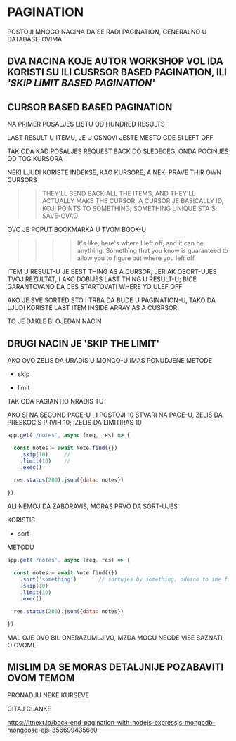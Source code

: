# PAGINATION

POSTOJI MNOGO NACINA DA SE RADI PAGINATION, GENERALNO U DATABASE-OVIMA

## DVA NACINA KOJE AUTOR WORKSHOP VOL IDA KORISTI SU ILI **CUSRSOR BASED PAGINATION**, ILI *'SKIP LIMIT BASED PAGINATION'*

## CURSOR BASED BASED PAGINATION

NA PRIMER POSALJES LISTU OD HUNDRED RESULTS

LAST RESULT U ITEMU, JE U OSNOVI JESTE MESTO GDE SI LEFT OFF

TAK ODA KAD POSALJES REQUEST BACK DO SLEDECEG, ONDA POCINJES OD TOG KURSORA

NEKI LJUDI KORISTE INDEKSE, KAO KURSORE; A NEKI PRAVE THIR OWN CURSORS

>> THEY'LL SEND BACK ALL THE ITEMS, AND THEY'LL ACTUALLY MAKE THE CURSOR, A CURSOR JE BASICALLY ID, KOJI POINTS TO SOMETHING; SOMETHING UNIQUE STA SI SAVE-OVAO

OVO JE POPUT BOOKMARKA U TVOM BOOK-U

>>>> It's like, here's where I left off, and it can be anything. Something that you know is guaranteed to allow you to figure out where you left off

ITEM U RESULT-U JE BEST THING AS A CURSOR, JER AK OSORT-UJES TVOJ REZULTAT, I AKO DOBIJES LAST THING U RESULT-U; BICE GARANTOVANO DA CES STARTOVATI WHERE YO ULEF OFF

AKO JE SVE SORTED STO I TRBA DA BUDE U PAGINATION-U, TAKO DA LJUDI KORISTE LAST ITEM INSIDE ARRAY AS A CUSRSOR

TO JE DAKLE BI OJEDAN NACIN

## DRUGI NACIN JE 'SKIP THE LIMIT'

AKO OVO ZELIS DA URADIS U MONGO-U IMAS PONUDJENE METODE

- skip

- limit

TAK ODA PAGIANTIO NRADIS TU

AKO SI NA SECOND PAGE-U , I POSTOJI 10 STVARI NA PAGE-U, ZELIS DA PRESKOCIS PRVIH 10;  IZELIS DA LIMITIRAS 10

```javascript
app.get('/notes', async (req, res) => {

  const notes = await Note.find({})
    .skip(10)     //
    .limit(10)    //
    .exec()

  res.status(200).json({data: notes})

})
```

ALI NEMOJ DA ZABORAVIS, MORAS PRVO DA SORT-UJES

KORISTIS

- sort

METODU

```javascript
app.get('/notes', async (req, res) => {

  const notes = await Note.find({})
    .sort('something')       // sortujes by something, odnsno to ime field-a ide kao argument
    .skip(10)
    .limit(10)
    .exec()

  res.status(200).json({data: notes})

})
```

MAL OJE OVO BIL ONERAZUMLJIVO, MZDA MOGU NEGDE VISE SAZNATI O OVOME

## MISLIM DA SE MORAS DETALJNIJE POZABAVITI OVOM TEMOM

PRONADJU NEKE KURSEVE

CITAJ CLANKE

<https://itnext.io/back-end-pagination-with-nodejs-expressjs-mongodb-mongoose-ejs-3566994356e0>
